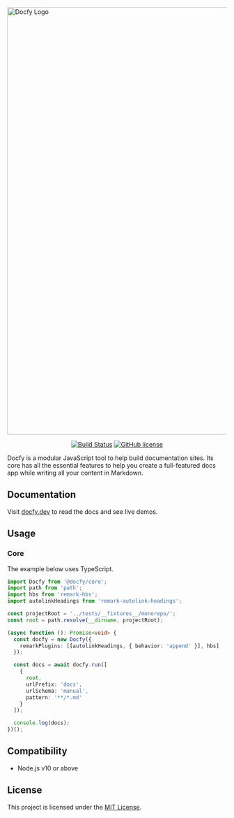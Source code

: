 <img width="978" alt="Docfy Logo" src="https://repository-images.githubusercontent.com/254531229/d6e4fc80-5efd-11eb-9c08-99fd3d8bce07">
<p align="center">
  <a href="https://github.com/josemarluedke/docfy/actions?query=workflow%3ACI"><img src="https://github.com/josemarluedke/docfy/workflows/CI/badge.svg" alt="Build Status"></a>
  <a href="https://github.com/josemarluedke/docfy/blob/master/LICENSE.md"><img src="https://img.shields.io/badge/license-MIT-blue.svg" alt="GitHub license"></a>
</p>

Docfy is a modular JavaScript tool to help build documentation sites. Its core
has all the essential features to help you create a full-featured docs app while
writing all your content in Markdown.

## Documentation

Visit [docfy.dev](https://docfy.dev/) to read the docs and see live demos.

## Usage

### Core

The example below uses TypeScript.

```ts
import Docfy from '@docfy/core';
import path from 'path';
import hbs from 'remark-hbs';
import autolinkHeadings from 'remark-autolink-headings';

const projectRoot = '../tests/__fixtures__/monorepo/';
const root = path.resolve(__dirname, projectRoot);

(async function (): Promise<void> {
  const docfy = new Docfy({
    remarkPlugins: [[autolinkHeadings, { behavior: 'append' }], hbs]
  });

  const docs = await docfy.run([
    {
      root,
      urlPrefix: 'docs',
      urlSchema: 'manual',
      pattern: '**/*.md'
    }
  ]);

  console.log(docs);
})();
```

## Compatibility

* Node.js v10 or above

## License

This project is licensed under the [MIT License](LICENSE.md).
